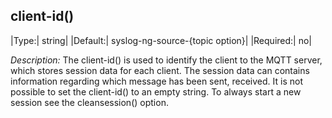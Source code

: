 ## client-id()

|Type:|       string|
|Default:|    syslog-ng-source-{topic option}|
|Required:|   no|

*Description:* The client-id() is used to identify the client to the
MQTT server, which stores session data for each client. The session data
can contains information regarding which message has been sent,
received. It is not possible to set the client-id() to an empty string.
To always start a new session see the cleansession() option.
